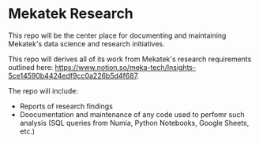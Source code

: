 # Mekatek Research
This repo will be the center place for documenting and maintaining Mekatek's data science and research initiatives.

This repo will derives all of its work from Mekatek's research requirements outlined here: https://www.notion.so/meka-tech/Insights-5ce14590b4424edf9cc0a226b5d4f687.

The repo will include:
* Reports of research findings
* Doocumentation and maintenance of any code used to perfomr such analysis (SQL queries from Numia, Python Notebooks, Google Sheets, etc.)
